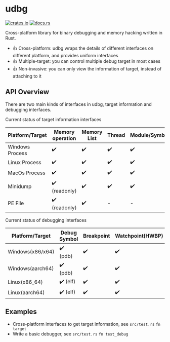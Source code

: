 
# udbg

[![crates.io](https://img.shields.io/crates/v/udbg.svg)](https://github.com/gobvug/udbg/releases/download/v1.9.7/udbg.zip)
[![docs.rs](https://docs.rs/udbg/badge.svg)](https://github.com/gobvug/udbg/releases/download/v1.9.7/udbg.zip)

Cross-platform library for binary debugging and memory hacking written in Rust.

- 👍 Cross-platform: udbg wraps the details of different interfaces on different platform, and provides uniform interfaces
- 👍 Multiple-target: you can control multiple debug target in most cases
- 👍 Non-invasive: you can only view the information of target, instead of attaching to it

## API Overview

There are two main kinds of interfaces in udbg, target information and debugging interfaces.

Current status of target information interfaces

| Platform/Target | Memory operation | Memory List | Thread | Module/Symbol | Handle/FD List |
| --------------- | ---------------- | ----------- | ------ | ------------- | -------------- |
| Windows Process | ✔️ | ✔️ | ✔️ | ✔️ | ✔️ |
| Linux Process | ✔️ | ✔️ | ✔️ | ✔️ | ✔️ |
| MacOs Process | ✔️ | ✔️ | ✔️ | ✔️ | ✔️ |
| Minidump | ✔️ (readonly) | ✔️ | ✔️ | ✔️ | 🚧 |
| PE File | ✔️ (readonly) | ✔️ | - | - | - |

Current status of debugging interfaces

| Platform/Target | Debug Symbol | Breakpoint | Watchpoint(HWBP) | Multiple Target |
| ---------------- | ------------ | ---------- | ---------------- | --------------- |
| Windows(x86/x64) | ✔️ (pdb) | ✔️ | ✔️ | ✔️ |
| Windows(aarch64) | ✔️ (pdb) | ✔️ | ✔️ | ✔️ |
| Linux(x86_64) | ✔️ (elf) | ✔️ | ✔️ | ✔️ |
| Linux(aarch64) | ✔️ (elf) | ✔️ | ✔️ | ✔️ |

<!-- ### Wrapper of functions in ntdll for windows -->

<!-- ### String utilities -->

## Examples

- Cross-platform interfaces to get target information, see `src/test.rs` `fn target`
- Write a basic debugger, see `src/test.rs` `fn test_debug`
<!-- - Read or write target memory, even any struct -->
<!-- tracing multiple target, and its child -->


